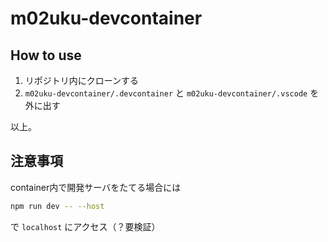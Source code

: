 # m02uku-devcontainer

## How to use
1. リポジトリ内にクローンする
1. `m02uku-devcontainer/.devcontainer` と `m02uku-devcontainer/.vscode` を外に出す

以上。

## 注意事項
container内で開発サーバをたてる場合には
```bash
npm run dev -- --host
```
で `localhost` にアクセス（？要検証）
